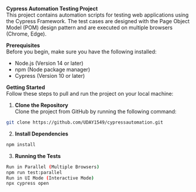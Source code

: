 **Cypress Automation Testing Project**  
This project contains automation scripts for testing web applications using the Cypress Framework. The test cases are designed with the Page Object Model (POM) design pattern and are executed on multiple browsers (Chrome, Edge).

**Prerequisites**  
Before you begin, make sure you have the following installed:

- Node.js (Version 14 or later)  
- npm (Node package manager)  
- Cypress (Version 10 or later)  

**Getting Started**  
Follow these steps to pull and run the project on your local machine:  
1. **Clone the Repository**  
Clone the project from GitHub by running the following command:  
```bash  
git clone https://github.com/UDAY1549/cypressautomation.git  
```

2. **Install Dependencies**
```bash
npm install  
```

3. **Running the Tests**
```bash
Run in Parallel (Multiple Browsers)
npm run test:parallel  
Run in UI Mode (Interactive Mode)
npx cypress open  
